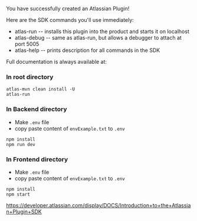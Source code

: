 You have successfully created an Atlassian Plugin!

Here are the SDK commands you'll use immediately:

* atlas-run   -- installs this plugin into the product and starts it on localhost
* atlas-debug -- same as atlas-run, but allows a debugger to attach at port 5005
* atlas-help  -- prints description for all commands in the SDK

Full documentation is always available at:


### In root directory
```
atlas-mvn clean install -U
atlas-run
```

### In Backend directory
* Make `.env` file
* copy paste content of `envExample.txt` to `.env`
```
npm install
npm run dev
```

### In Frontend directory
* Make `.env` file
* copy paste content of `envExample.txt` to `.env`
```
npm install
npm start
```

https://developer.atlassian.com/display/DOCS/Introduction+to+the+Atlassian+Plugin+SDK
